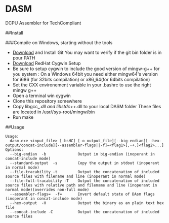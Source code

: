 # DASM
  DCPU Assembler for TechCompliant

##Install

###Compile on Windows, starting without the tools
- [Download](https://git-scm.com/download/win) and Install Git
    You may want to verify if the git bin folder is in pour PATH
- [Download](http://www.redhat.com/services/custom/cygwin/) RedHat Cygwin Setup
- Be sure to setup cygwin to include the good version of mingw-g++ for you system :
    On a Windows 64bit you need either mingw64's version for i686 (for 32bits compilation) or x86_64(for 64bits compilation)
- Set the CXX environement variable in your .bashrc to use the right mingw g++
- Open a terminal win cygwin
- Clone this repository somewhere
- Copy libgcc_*.dll and libstdc++*.dll to your local DASM folder
    These files are located in <cygwin folder>/usr/<your favorite mingw version>/sys-root/mingw/bin
- Run make


##Usage
```
Usage:
  dasm.exe <input_file> [-bsHC] [-o output_file][--big-endian][--hex-output/concat-include][--assembler-flags||-f]=<flag1>[,-+.]<flag2>...]
Options:
  --big-endian  -b              Output in big-endian (inoperant in concat-include mode)
  --standard-output  -s         Copy the output in stdout (inoperant in normal mode)
  --file-tracability -t         Output the concatenation of included source files with filename and line (inoperant in normal mode)
  --file-full-tracability -T    Output the concatenation of included source files with relative path and filename and line (inoperant in normal mode)(overrides non-full mode)
  --assembler-flags=  -f=       Invert default state of DAsm flags (inoperant in concat-include mode)
  --hex-output  -H              Output the binary as an plain text hex file
  --concat-include -C           Output the concatenation of included source files
  ```
